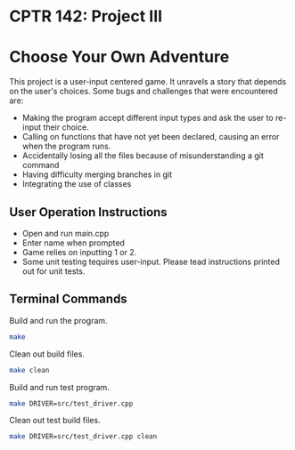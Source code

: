 # CPTR 142: Project III

# Choose Your Own Adventure

This project is a user-input centered game. It unravels a story that depends on the user's choices.
Some bugs and challenges that were encountered are:
* Making the program accept different input types and ask the user to re-input their choice.
* Calling on functions that have not yet been declared, causing an error when the program runs.
* Accidentally losing all the files because of misunderstanding a git command
* Having difficulty merging branches in git
* Integrating the use of classes

## User Operation Instructions
* Open and run main.cpp
* Enter name when prompted
* Game relies on inputting 1 or 2.
* Some unit testing tequires user-input. Please tead instructions printed out for unit tests.

<!-- Add information about your project.
Such as detailed description, known bugs and user operation instructions.
This is the file a user will first look at when attempting to run your program. -->

## Terminal Commands

Build and run the program.

```sh
make
```

Clean out build files.

```sh
make clean
```

Build and run test program.

```sh
make DRIVER=src/test_driver.cpp
```

Clean out test build files.

```sh
make DRIVER=src/test_driver.cpp clean
```
